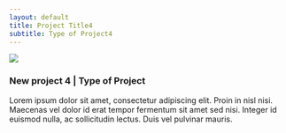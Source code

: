```yaml
---
layout: default
title: Project Title4
subtitle: Type of Project4
---
```


<div class="postdiv">
	<img class="latestprojectpic" src="http://fpoimg.com/1200x900">
	<h3>New project 4 | Type of Project</h3>
	<p>Lorem ipsum dolor sit amet, consectetur adipiscing elit. Proin in nisl nisi. Maecenas vel dolor id erat tempor fermentum sit amet sed nisi. Integer id euismod nulla, ac sollicitudin lectus. Duis vel pulvinar mauris.
	</p>
</div>